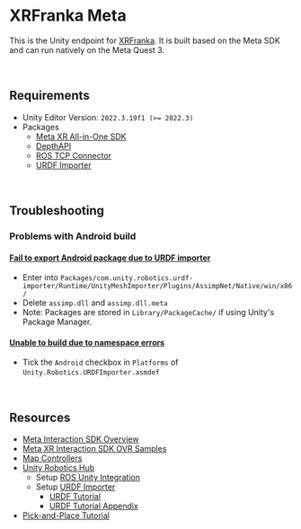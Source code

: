 # XRFranka Meta

This is the Unity endpoint for [XRFranka](https://github.com/LOOP115/Franka_XR_Hub). It is built based on the Meta SDK and can run natively on the Meta Quest 3.

<br>

## Requirements

- Unity Editor Version: `2022.3.19f1 (>= 2022.3)`
- Packages
  - [Meta XR All-in-One SDK](https://assetstore.unity.com/packages/tools/integration/meta-xr-all-in-one-sdk-269657)
  - [DepthAPI](https://github.com/oculus-samples/Unity-DepthAPI)
  - [ROS TCP Connector](https://github.com/Unity-Technologies/ROS-TCP-Connector)
  - [URDF Importer](https://github.com/Unity-Technologies/URDF-Importer)

<br>

## Troubleshooting

### Problems with Android build

#### [Fail to export Android package due to URDF importer](https://github.com/Unity-Technologies/URDF-Importer/issues/212)

- Enter into `Packages/com.unity.robotics.urdf-importer/Runtime/UnityMeshImporter/Plugins/AssimpNet/Native/win/x86/`
- Delete `assimp.dll` and `assimp.dll.meta`
- Note: Packages are stored in `Library/PackageCache/` if using Unity's Package Manager.

#### [Unable to build due to namespace errors](https://github.com/Unity-Technologies/Unity-Robotics-Hub/issues/215)

- Tick the `Android` checkbox in `Platforms` of `Unity.Robotics.URDFImporter.asmdef`

<br>

## Resources

- [Meta Interaction SDK Overview](https://developer.oculus.com/documentation/unity/unity-isdk-interaction-sdk-overview/)
- [Meta XR Interaction SDK OVR Samples](https://assetstore.unity.com/packages/tools/integration/meta-xr-interaction-sdk-ovr-samples-268521)
- [Map Controllers](https://developer.oculus.com/documentation/unity/unity-ovrinput/)
- [Unity Robotics Hub](https://github.com/Unity-Technologies/Unity-Robotics-Hub/tree/main)
  - Setup [ROS Unity Integration](https://github.com/Unity-Technologies/Unity-Robotics-Hub/blob/main/tutorials/ros_unity_integration/README.md)
  - Setup [URDF Importer](https://github.com/Unity-Technologies/URDF-Importer)
    - [URDF Tutorial](https://github.com/Unity-Technologies/Unity-Robotics-Hub/blob/main/tutorials/urdf_importer/urdf_tutorial.md)
    - [URDF Tutorial Appendix](https://github.com/Unity-Technologies/Unity-Robotics-Hub/blob/main/tutorials/urdf_importer/urdf_appendix.md##Convex-Mesh-Collider)
- [Pick-and-Place Tutorial](https://github.com/Unity-Technologies/Unity-Robotics-Hub/tree/main/tutorials/pick_and_place)
